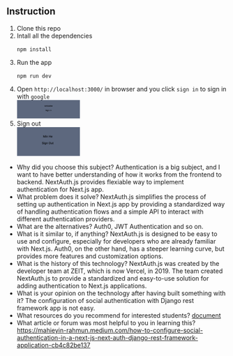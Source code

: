 ## Instruction

1. Clone this repo
2. Intall all the dependencies
   ```
   npm install
   ```
3. Run the app
   ```
   npm run dev
   ```
4. Open `http://localhost:3000/` in browser and you click `sign in` to sign in with `google`<br>
   <img src='./images/Screen Shot 2023-04-29 at 1.24.23 PM.png' width='30%' title='sign in'>
5. Sign out<br>
   <img src='./images/Screen Shot 2023-04-29 at 1.24.58 PM.png' width='30%' title='sign out'>

- Why did you choose this subject?
  Authentication is a big subject, and I want to have better understanding of how it works from the frontend to backend. NextAuth.js provides flexiable way to implement authentication for Next.js app.
- What problem does it solve?
  NextAuth.js simplifies the process of setting up authentication in Next.js app by providing a standardized way of handling authentication flows and a simple API to interact with different authentication providers.
- What are the alternatives?
  Auth0, JWT Authentication and so on.
- What is it similar to, if anything?
  NextAuth.js is designed to be easy to use and configure, especially for developers who are already familiar with Next.js. Auth0, on the other hand, has a steeper learning curve, but provides more features and customization options.
- What is the history of this technology?
  NextAuth.js was created by the developer team at ZEIT, which is now Vercel, in 2019. The team created NextAuth.js to provide a standardized and easy-to-use solution for adding authentication to Next.js applications.
- What is your opinion on the technology after having built something with it?
  The configuration of social authentication with Django rest framework app is not easy.
- What resources do you recommend for interested students?
  [document](https://next-auth.js.org/getting-started/introduction)
- What article or forum was most helpful to you in learning this?
  https://mahieyin-rahmun.medium.com/how-to-configure-social-authentication-in-a-next-js-next-auth-django-rest-framework-application-cb4c82be137
